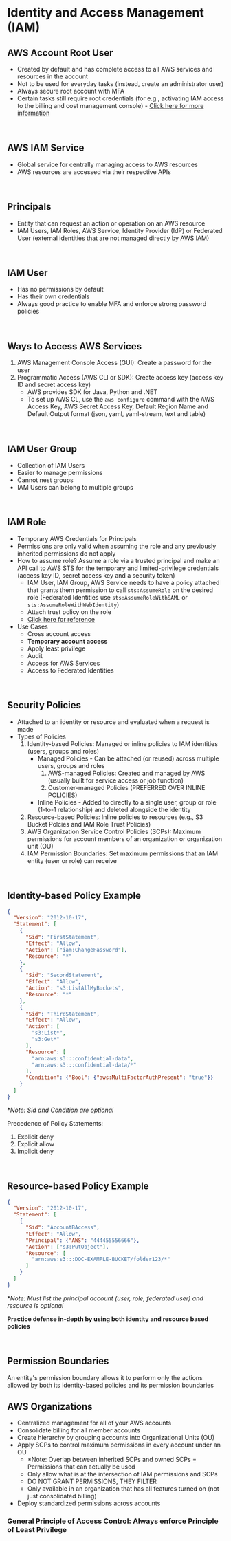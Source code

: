 # Identity and Access Management (IAM)

## AWS Account Root User
- Created by default and has complete access to all AWS services and resources in the account
- Not to be used for everyday tasks (instead, create an administrator user)
- Always secure root account with MFA 
- Certain tasks still require root credentials (for e.g., activating IAM access to the billing and cost management console) - [Click here for more information](https://docs.aws.amazon.com/accounts/latest/reference/root-user-tasks.html)

<br />

## AWS IAM Service
- Global service for centrally managing access to AWS resources 
- AWS resources are accessed via their respective APIs 

<br />

## Principals
- Entity that can request an action or operation on an AWS resource 
- IAM Users, IAM Roles, AWS Service, Identity Provider (IdP) or Federated User (external identities that are not managed directly by AWS IAM)

<br />

## IAM User
- Has no permissions by default 
- Has their own credentials 
- Always good practice to enable MFA and enforce strong password policies 

<br />

## Ways to Access AWS Services 
1. AWS Management Console Access (GUI): Create a password for the user 
2. Programmatic Access (AWS CLI or SDK): Create access key (access key ID and secret access key)
    - AWS provides SDK for Java, Python and .NET 
    - To set up AWS CL, use the `aws configure` command with the AWS Access Key, AWS Secret Access Key, Default Region Name and Default Output format (json, yaml, yaml-stream, text and table)

<br />

## IAM User Group
- Collection of IAM Users 
- Easier to manage permissions 
- Cannot nest groups 
- IAM Users can belong to multiple groups 

<br />

## IAM Role
- Temporary AWS Credentials for Principals
- Permissions are only valid when assuming the role and any previously inherited permissions do not apply
- How to assume role? Assume a role via a trusted principal and make an API call to AWS STS for the temporary and limited-privilege credentials (access key ID, secret access key and a security token)
    - IAM User, IAM Group, AWS Service needs to have a policy attached that grants them permission to call `sts:AssumeRole` on the desired role (Federated Identities use `sts:AssumeRoleWithSAML` or `sts:AssumeRoleWithWebIdentity`)
    - Attach trust policy on the role 
    - [Click here for reference](https://stackoverflow.com/questions/34922920/how-can-i-allow-a-group-to-assume-a-role)
- Use Cases
    - Cross account access
    - **Temporary account access**
    - Apply least privilege 
    - Audit 
    - Access for AWS Services 
    - Access to Federated Identities 

<br />

## Security Policies
- Attached to an identity or resource and evaluated when a request is made 
- Types of Policies 
    1. Identity-based Policies: Managed or inline policies to IAM identities (users, groups and roles)
        - Managed Policies - Can be attached (or reused) across multiple users, groups and roles 
            1. AWS-managed Policies: Created and managed by AWS (usually built for service access or job function)
            2. Customer-managed Policies (PREFERRED OVER INLINE POLICIES)
        - Inline Policies - Added to directly to a single user, group or role (1-to-1 relationship) and deleted alongside the identity  
    2. Resource-based Policies: Inline policies to resources (e.g., S3 Bucket Polcies and IAM Role Trust Policies)
    3. AWS Organization Service Control Policies (SCPs): Maximum permissions for account members of an organization or organization unit (OU)
    4. IAM Permission Boundaries: Set maximum permissions that an IAM entity (user or role) can receive 

<br />

## Identity-based Policy Example

```json
{
  "Version": "2012-10-17",
  "Statement": [
    {
      "Sid": "FirstStatement",
      "Effect": "Allow",
      "Action": ["iam:ChangePassword"],
      "Resource": "*"
    },
    {
      "Sid": "SecondStatement",
      "Effect": "Allow",
      "Action": "s3:ListAllMyBuckets",
      "Resource": "*"
    },
    {
      "Sid": "ThirdStatement",
      "Effect": "Allow",
      "Action": [
        "s3:List*",
        "s3:Get*"
      ],
      "Resource": [
        "arn:aws:s3:::confidential-data",
        "arn:aws:s3:::confidential-data/*"
      ],
      "Condition": {"Bool": {"aws:MultiFactorAuthPresent": "true"}}
    }
  ]
}
```
**Note: Sid and Condition are optional*

Precedence of Policy Statements:
1. Explicit deny
2. Explicit allow 
3. Implicit deny

<br />

## Resource-based Policy Example

```json
{
  "Version": "2012-10-17",
  "Statement": [
    {
      "Sid": "AccountBAccess",
      "Effect": "Allow",
      "Principal": {"AWS": "444455556666"},
      "Action": ["s3:PutObject"],
      "Resource": [
        "arn:aws:s3:::DOC-EXAMPLE-BUCKET/folder123/*"
      ]
    }
  ]
}
```
**Note: Must list the principal account (user, role, federated user) and resource is optional*

**Practice defense in-depth by using both identity and resource based policies**

<br />

## Permission Boundaries 
An entity's permission boundary allows it to perform only the actions allowed by both its identity-based policies and its permission boundaries 

## AWS Organizations 
- Centralized management for all of your AWS accounts 
- Consolidate billing for all member accounts
- Create hierarchy by grouping accounts into Organizational Units (OU)
- Apply SCPs to control maximum permissions in every account under an OU 
    - *Note: Overlap between inherited SCPs and owned SCPs = Permissions that can actually be used
    - Only allow what is at the intersection of IAM permissions and SCPs
    - DO NOT GRANT PERMISSIONS, THEY FILTER 
    - Only available in an organization that has all features turned on (not just consolidated billing)
- Deploy standardized permissions across accounts 

### **General Principle of Access Control: Always enforce Principle of Least Privilege**